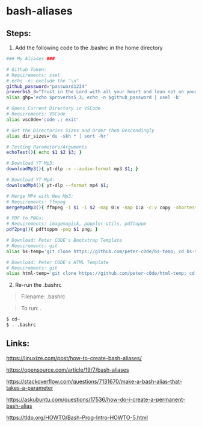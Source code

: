 # bash-aliases

## Steps:

1. Add the following code to the .bashrc in the home directory

```bash
### My Aliases ###

# Github Token:
# Requirements: xsel
# echo -n: exclude the "\n"
github_password="password1234"
proverbs5_3="Trust in the Lord with all your heart and lean not on your own understanding."
alias ghp='echo $proverbs5_3; echo -n $github_password | xsel -b'

# Opens Current Directory in VSCode
# Requirements: VSCode
alias vsc0de='code .; exit'

# Get the Directories Sizes and Order them Descendingly
alias dir_sizes='du -skh * | sort -hr'

# Testing Parameters/Arguments
echoTest(){ echo $1 $2 $3; }

# Download YT Mp3:
downloadMp3(){ yt-dlp -x --audio-format mp3 $1; }

# Download YT Mp4:
downloadMp4(){ yt-dlp --format mp4 $1; 

# Merge MP4 with New Mp3:
# Requirements: ffmpeg
mergeMp4Mp3(){ ffmpeg -i $1 -i $2 -map 0:v -map 1:a -c:v copy -shortest $3; }

# PDF to PNGs:
# Requirements: imagemagick, poppler-utils, pdftoppm
pdf2png(){ pdftoppm -png $1 png; }

# Download: Peter CODE's Bootstrap Template
# Requirements: git
alias bs-temp='git clone https://github.com/peter-c0de/bs-temp; cd bs-temp; bash clean.sh; exit' 

# Download: Peter CODE's HTML Template
# Requirements: git
alias html-temp='git clone https://github.com/peter-c0de/html-temp; cd html-temp; bash clean.sh; exit'
```

2. Re-run the .bashrc
>Filename: .bashrc

>To run: .

```bash
$ cd~
$ . .bashrc
```

## Links:

https://linuxize.com/post/how-to-create-bash-aliases/

https://opensource.com/article/19/7/bash-aliases

https://stackoverflow.com/questions/7131670/make-a-bash-alias-that-takes-a-parameter

https://askubuntu.com/questions/17536/how-do-i-create-a-permanent-bash-alias

https://tldp.org/HOWTO/Bash-Prog-Intro-HOWTO-5.html
